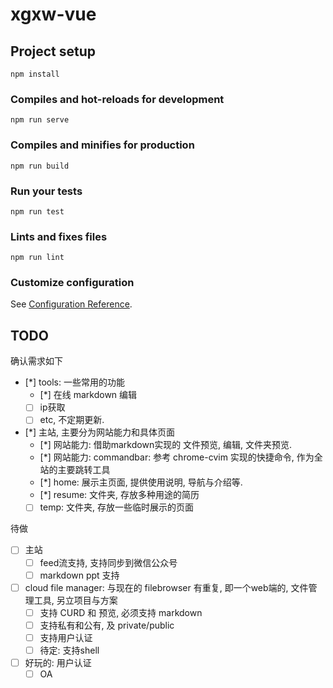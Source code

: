 # xgxw-vue

## Project setup
```
npm install
```

### Compiles and hot-reloads for development
```
npm run serve
```

### Compiles and minifies for production
```
npm run build
```

### Run your tests
```
npm run test
```

### Lints and fixes files
```
npm run lint
```

### Customize configuration
See [Configuration Reference](https://cli.vuejs.org/config/).

## TODO
确认需求如下
- [*] tools: 一些常用的功能
  - [*] 在线 markdown 编辑
  - [ ] ip获取
  - [ ] etc, 不定期更新.
- [*] 主站, 主要分为网站能力和具体页面
  - [*] 网站能力: 借助markdown实现的 文件预览, 编辑, 文件夹预览.
  - [*] 网站能力: commandbar: 参考 chrome-cvim 实现的快捷命令, 作为全站的主要跳转工具
  - [*] home: 展示主页面, 提供使用说明, 导航与介绍等.
  - [*] resume: 文件夹, 存放多种用途的简历
  - [ ] temp: 文件夹, 存放一些临时展示的页面

待做
- [ ] 主站
  - [ ] feed流支持, 支持同步到微信公众号
  - [ ] markdown ppt 支持
- [ ] cloud file manager: 与现在的 filebrowser 有重复, 即一个web端的, 文件管理工具, 另立项目与方案
  - [ ] 支持 CURD 和 预览, 必须支持 markdown
  - [ ] 支持私有和公有, 及 private/public
  - [ ] 支持用户认证
  - [ ] 待定: 支持shell
- [ ] 好玩的: 用户认证
  - [ ] OA
